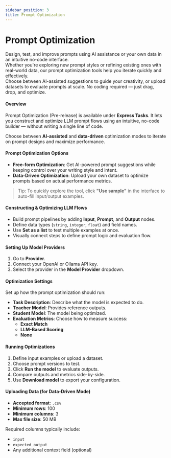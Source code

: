 ```yaml
---
sidebar_position: 3
title: Prompt Optimization
---
```



# Prompt Optimization

Design, test, and improve prompts using AI assistance or your own data in an intuitive no-code interface.  
Whether you're exploring new prompt styles or refining existing ones with real-world data, our prompt optimization tools help you iterate quickly and effectively.  
Choose between AI-assisted suggestions to guide your creativity, or upload datasets to evaluate prompts at scale. No coding required — just drag, drop, and optimize.

#### Overview  
Prompt Optimization (Pre-release) is available under **Express Tasks**. It lets you construct and optimize LLM prompt flows using an intuitive, no-code builder — without writing a single line of code.

Choose between **AI-assisted** and **data-driven** optimization modes to iterate on prompt designs and maximize performance.

#### Prompt Optimization Options  
- **Free-form Optimization**: Get AI-powered prompt suggestions while keeping control over your writing style and intent.  
- **Data-Driven Optimization**: Upload your own dataset to optimize prompts based on actual performance metrics.

> Tip: To quickly explore the tool, click **"Use sample"** in the interface to auto-fill input/output examples.

#### Constructing & Optimizing LLM Flows  
- Build prompt pipelines by adding **Input**, **Prompt**, and **Output** nodes.  
- Define data types (`string`, `integer`, `float`) and field names.  
- Use **Set as a list** to test multiple examples at once.  
- Visually connect steps to define prompt logic and evaluation flow.  

#### Setting Up Model Providers  
1. Go to **Provider**.  
2. Connect your OpenAI or Ollama API key.  
3. Select the provider in the **Model Provider** dropdown.

#### Optimization Settings  
Set up how the prompt optimization should run:

- **Task Description**: Describe what the model is expected to do.  
- **Teacher Model**: Provides reference outputs.  
- **Student Model**: The model being optimized.  
- **Evaluation Metrics**: Choose how to measure success:
  - **Exact Match**
  - **LLM-Based Scoring**
  - **None**

#### Running Optimizations  
1. Define input examples or upload a dataset.  
2. Choose prompt versions to test.  
3. Click **Run the model** to evaluate outputs.  
4. Compare outputs and metrics side-by-side.  
5. Use **Download model** to export your configuration.

#### Uploading Data (for Data-Driven Mode)  
- **Accepted format**: `.csv`  
- **Minimum rows**: 100  
- **Minimum columns**: 3  
- **Max file size**: 50 MB  

Required columns typically include:  
- `input`  
- `expected_output`  
- Any additional context field (optional)




